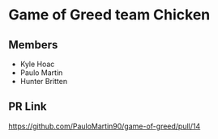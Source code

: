 # Game of Greed team Chicken

## Members
- Kyle Hoac
- Paulo Martin
- Hunter Britten

## PR Link
https://github.com/PauloMartin90/game-of-greed/pull/14